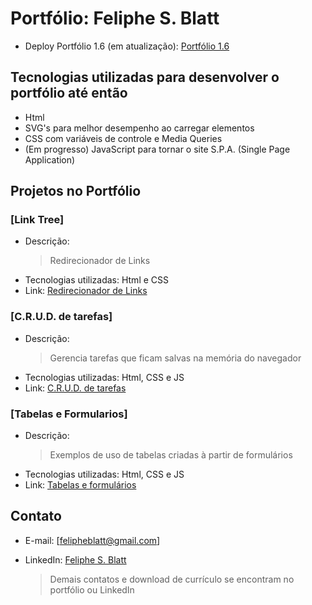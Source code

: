 # Portfólio: Feliphe S. Blatt

- Deploy Portfólio 1.6 (em atualização): [Portfólio 1.6](https://feliphe-blatt.github.io/portfolio)

## Tecnologias utilizadas para desenvolver o portfólio até então

- Html
- SVG's para melhor desempenho ao carregar elementos
- CSS com variáveis de controle e Media Queries
- (Em progresso) JavaScript para tornar o site S.P.A. (Single Page Application)

## Projetos no Portfólio

### [Link Tree]

- Descrição:
  > Redirecionador de Links
- Tecnologias utilizadas: Html e CSS
- Link: [Redirecionador de Links](https://feliphe-blatt.github.io/links/)
  
### [C.R.U.D. de tarefas]

- Descrição:
  > Gerencia tarefas que ficam salvas na memória do navegador
- Tecnologias utilizadas: Html, CSS e JS
- Link: [C.R.U.D. de tarefas](https://feliphe-blatt.github.io/tarefas/)
  
### [Tabelas e Formularios]

- Descrição:
  > Exemplos de uso de tabelas criadas à partir de formulários
- Tecnologias utilizadas: Html, CSS e JS
- Link: [Tabelas e formulários](https://feliphe-blatt.github.io/form-tables/)
  
## Contato

- E-mail: [felipheblatt@gmail.com]
- LinkedIn: [Feliphe S. Blatt](https://www.linkedin.com/in/feliphe-blatt/)
  
  > Demais contatos e download de currículo se encontram no portfólio ou LinkedIn
